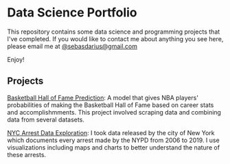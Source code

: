 # Data Science Portfolio

This repository contains some data science and programming projects that I've completed. If you would like to contact me about anything you see here, please email me at [@sebasdarius@gmail.com](mailto:sebasdarius@gmail.com)

Enjoy!

## Projects

[Basketball Hall of Fame Prediction](https://github.com/sebasdarius/data_science_portfolio/blob/master/Basketball_HOF/Model_Selection.ipynb): A model that gives NBA players' probabilities of making the Basketball Hall of Fame based on career stats and accomplishmments. This project involved scraping data and combining data from several datasets.

[NYC Arrest Data Exploration](https://github.com/sebasdarius/data_science_portfolio/blob/master/NYC_Arrests_EDA.ipynb): I took data released by the city of New York which documents every arrest made by the NYPD from 2006 to 2019. I use visualizations including maps and charts to better understand the nature of these arrests.